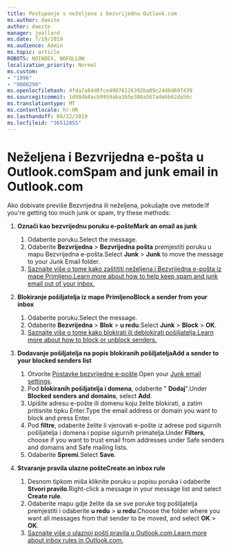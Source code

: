 ```yaml
---
title: Postupanje s neželjena i bezvrijedna Outlook.com
ms.author: daeite
author: daeite
manager: joallard
ms.date: 7/19/2019
ms.audience: Admin
ms.topic: article
ROBOTS: NOINDEX, NOFOLLOW
localization_priority: Normal
ms.custom:
- "1896"
- "9000290"
ms.openlocfilehash: 4fda7a84d8fce49876126392ba09c24d6d697439
ms.sourcegitcommit: 1d98db8acb9959aba3b5e308a567ade6b62da56c
ms.translationtype: MT
ms.contentlocale: hr-HR
ms.lasthandoff: 08/22/2019
ms.locfileid: "36512055"
---
```

# <a name="spam-and-junk-email-in-outlookcom"></a><span data-ttu-id="fa8d4-102">Neželjena i Bezvrijedna e-pošta u Outlook.com</span><span class="sxs-lookup"><span data-stu-id="fa8d4-102">Spam and junk email in Outlook.com</span></span>

<span data-ttu-id="fa8d4-103">Ako dobivate previše Bezvrijedna ili neželjena, pokušajte ove metode:</span><span class="sxs-lookup"><span data-stu-id="fa8d4-103">If you're getting too much junk or spam, try these methods:</span></span>

1. <span data-ttu-id="fa8d4-104">**Označi kao bezvrijednu poruku e-pošte**</span><span class="sxs-lookup"><span data-stu-id="fa8d4-104">**Mark an email as junk**</span></span>
    1. <span data-ttu-id="fa8d4-105">Odaberite poruku.</span><span class="sxs-lookup"><span data-stu-id="fa8d4-105">Select the message.</span></span>
    1. <span data-ttu-id="fa8d4-106">Odaberite **Bezvrijedna** > **Bezvrijedna pošta** premjestiti poruku u mapu Bezvrijedna e-pošta.</span><span class="sxs-lookup"><span data-stu-id="fa8d4-106">Select **Junk** > **Junk** to move the message to your Junk Email folder.</span></span>
    1. [<span data-ttu-id="fa8d4-107">Saznajte više o tome kako zaštititi neželjena i Bezvrijedna e-pošta iz mape Primljeno.</span><span class="sxs-lookup"><span data-stu-id="fa8d4-107">Learn more about how to help keep spam and junk email out of your inbox.</span></span>](https://support.office.com/article/a3ece97b-82f8-4a5e-9ac3-e92fa6427ae4?wt.mc_id=Office_Outlook_com_Alchemy)

1. <span data-ttu-id="fa8d4-108">**Blokiranje pošiljatelja iz mape Primljeno**</span><span class="sxs-lookup"><span data-stu-id="fa8d4-108">**Block a sender from your inbox**</span></span>
    1. <span data-ttu-id="fa8d4-109">Odaberite poruku.</span><span class="sxs-lookup"><span data-stu-id="fa8d4-109">Select the message.</span></span>
    1. <span data-ttu-id="fa8d4-110">Odaberite **Bezvrijedna** > **Blok** > **u redu**.</span><span class="sxs-lookup"><span data-stu-id="fa8d4-110">Select **Junk** > **Block** > **OK**.</span></span>
    1. [<span data-ttu-id="fa8d4-111">Saznajte više o tome kako blokirati ili deblokirati pošiljatelja.</span><span class="sxs-lookup"><span data-stu-id="fa8d4-111">Learn more about how to block or unblock senders.</span></span>](https://support.office.com/article/afba1c94-77bb-4f50-8b85-057cf52f4d5e?wt.mc_id=Office_Outlook_com_Alchemy)

1. <span data-ttu-id="fa8d4-112">**Dodavanje pošiljatelja na popis blokiranih pošiljatelja**</span><span class="sxs-lookup"><span data-stu-id="fa8d4-112">**Add a sender to your blocked senders list**</span></span>
    1. <span data-ttu-id="fa8d4-113">Otvorite [Postavke bezvrijedne e-pošte](https://outlook.live.com/mail/options/mail/junkEmail/blockedSendersAndDomainsV2).</span><span class="sxs-lookup"><span data-stu-id="fa8d4-113">Open your [Junk email settings](https://outlook.live.com/mail/options/mail/junkEmail/blockedSendersAndDomainsV2).</span></span>
    1. <span data-ttu-id="fa8d4-114">Pod **blokiranih pošiljatelja i domena**, odaberite " **Dodaj**".</span><span class="sxs-lookup"><span data-stu-id="fa8d4-114">Under **Blocked senders and domains**, select **Add**.</span></span>
    1. <span data-ttu-id="fa8d4-115">Upišite adresu e-pošte ili domenu koju želite blokirati, a zatim pritisnite tipku Enter.</span><span class="sxs-lookup"><span data-stu-id="fa8d4-115">Type the email address or domain you want to block and press Enter.</span></span>
    1. <span data-ttu-id="fa8d4-116">Pod **filtre**, odaberite želite li vjerovati e-pošte iz adrese pod sigurnih pošiljatelja i domena i popise sigurnih primatelja.</span><span class="sxs-lookup"><span data-stu-id="fa8d4-116">Under **Filters**, choose if you want to trust email from addresses under Safe senders and domains and Safe mailing lists.</span></span>
    1. <span data-ttu-id="fa8d4-117">Odaberite **Spremi**.</span><span class="sxs-lookup"><span data-stu-id="fa8d4-117">Select **Save**.</span></span>

1. <span data-ttu-id="fa8d4-118">**Stvaranje pravila ulazne pošte**</span><span class="sxs-lookup"><span data-stu-id="fa8d4-118">**Create an inbox rule**</span></span>
    1. <span data-ttu-id="fa8d4-119">Desnom tipkom miša kliknite poruku u popisu poruka i odaberite **Stvori pravilo**.</span><span class="sxs-lookup"><span data-stu-id="fa8d4-119">Right-click a message in your message list and select **Create rule**.</span></span>
    1. <span data-ttu-id="fa8d4-120">Odaberite mapu gdje želite da se sve poruke tog pošiljatelja premjestiti i odaberite **u redu** > **u redu**.</span><span class="sxs-lookup"><span data-stu-id="fa8d4-120">Choose the folder where you want all messages from that sender to be moved, and select **OK** > **OK**.</span></span>
    1. [<span data-ttu-id="fa8d4-121">Saznajte više o ulaznoj pošti pravila u Outlook.com.</span><span class="sxs-lookup"><span data-stu-id="fa8d4-121">Learn more about inbox rules in Outlook.com.</span></span>](https://support.office.com/article/4b094371-a5d7-49bd-8b1b-4e4896a7cc5d?wt.mc_id=Office_Outlook_com_Alchemy)